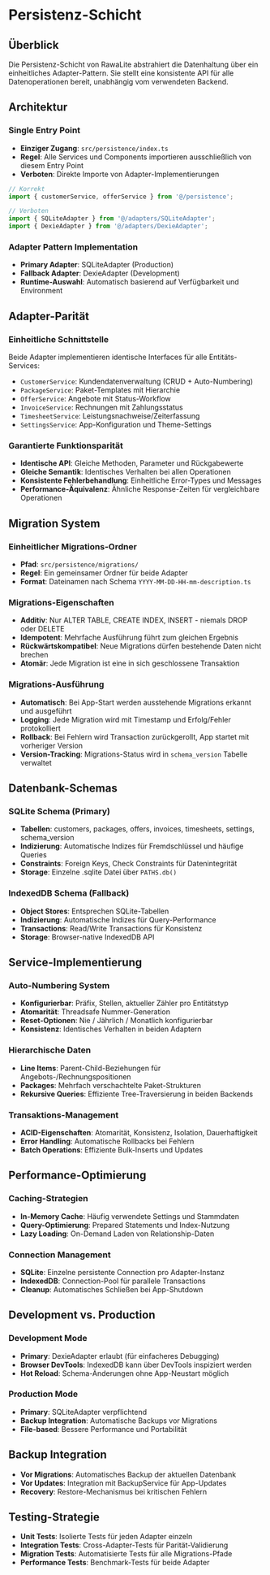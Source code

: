 # Persistenz-Schicht

## Überblick
Die Persistenz-Schicht von RawaLite abstrahiert die Datenhaltung über ein einheitliches Adapter-Pattern. Sie stellt eine konsistente API für alle Datenoperationen bereit, unabhängig vom verwendeten Backend.

## Architektur

### Single Entry Point
- **Einziger Zugang**: `src/persistence/index.ts`
- **Regel**: Alle Services und Components importieren ausschließlich von diesem Entry Point
- **Verboten**: Direkte Importe von Adapter-Implementierungen

```typescript
// Korrekt
import { customerService, offerService } from '@/persistence';

// Verboten
import { SQLiteAdapter } from '@/adapters/SQLiteAdapter';
import { DexieAdapter } from '@/adapters/DexieAdapter';
```

### Adapter Pattern Implementation
- **Primary Adapter**: SQLiteAdapter (Production)
- **Fallback Adapter**: DexieAdapter (Development)
- **Runtime-Auswahl**: Automatisch basierend auf Verfügbarkeit und Environment

## Adapter-Parität

### Einheitliche Schnittstelle
Beide Adapter implementieren identische Interfaces für alle Entitäts-Services:

- `CustomerService`: Kundendatenverwaltung (CRUD + Auto-Numbering)
- `PackageService`: Paket-Templates mit Hierarchie
- `OfferService`: Angebote mit Status-Workflow
- `InvoiceService`: Rechnungen mit Zahlungsstatus
- `TimesheetService`: Leistungsnachweise/Zeiterfassung
- `SettingsService`: App-Konfiguration und Theme-Settings

### Garantierte Funktionsparität
- **Identische API**: Gleiche Methoden, Parameter und Rückgabewerte
- **Gleiche Semantik**: Identisches Verhalten bei allen Operationen
- **Konsistente Fehlerbehandlung**: Einheitliche Error-Types und Messages
- **Performance-Äquivalenz**: Ähnliche Response-Zeiten für vergleichbare Operationen

## Migration System

### Einheitlicher Migrations-Ordner
- **Pfad**: `src/persistence/migrations/`
- **Regel**: Ein gemeinsamer Ordner für beide Adapter
- **Format**: Dateinamen nach Schema `YYYY-MM-DD-HH-mm-description.ts`

### Migrations-Eigenschaften
- **Additiv**: Nur ALTER TABLE, CREATE INDEX, INSERT - niemals DROP oder DELETE
- **Idempotent**: Mehrfache Ausführung führt zum gleichen Ergebnis
- **Rückwärtskompatibel**: Neue Migrations dürfen bestehende Daten nicht brechen
- **Atomär**: Jede Migration ist eine in sich geschlossene Transaktion

### Migrations-Ausführung
- **Automatisch**: Bei App-Start werden ausstehende Migrations erkannt und ausgeführt
- **Logging**: Jede Migration wird mit Timestamp und Erfolg/Fehler protokolliert
- **Rollback**: Bei Fehlern wird Transaction zurückgerollt, App startet mit vorheriger Version
- **Version-Tracking**: Migrations-Status wird in `schema_version` Tabelle verwaltet

## Datenbank-Schemas

### SQLite Schema (Primary)
- **Tabellen**: customers, packages, offers, invoices, timesheets, settings, schema_version
- **Indizierung**: Automatische Indizes für Fremdschlüssel und häufige Queries
- **Constraints**: Foreign Keys, Check Constraints für Datenintegrität
- **Storage**: Einzelne .sqlite Datei über `PATHS.db()`

### IndexedDB Schema (Fallback)
- **Object Stores**: Entsprechen SQLite-Tabellen
- **Indizierung**: Automatische Indizes für Query-Performance
- **Transactions**: Read/Write Transactions für Konsistenz
- **Storage**: Browser-native IndexedDB API

## Service-Implementierung

### Auto-Numbering System
- **Konfigurierbar**: Präfix, Stellen, aktueller Zähler pro Entitätstyp
- **Atomarität**: Threadsafe Nummer-Generation
- **Reset-Optionen**: Nie / Jährlich / Monatlich konfigurierbar
- **Konsistenz**: Identisches Verhalten in beiden Adaptern

### Hierarchische Daten
- **Line Items**: Parent-Child-Beziehungen für Angebots-/Rechnungspositionen
- **Packages**: Mehrfach verschachtelte Paket-Strukturen
- **Rekursive Queries**: Effiziente Tree-Traversierung in beiden Backends

### Transaktions-Management
- **ACID-Eigenschaften**: Atomarität, Konsistenz, Isolation, Dauerhaftigkeit
- **Error Handling**: Automatische Rollbacks bei Fehlern
- **Batch Operations**: Effiziente Bulk-Inserts und Updates

## Performance-Optimierung

### Caching-Strategien
- **In-Memory Cache**: Häufig verwendete Settings und Stammdaten
- **Query-Optimierung**: Prepared Statements und Index-Nutzung
- **Lazy Loading**: On-Demand Laden von Relationship-Daten

### Connection Management
- **SQLite**: Einzelne persistente Connection pro Adapter-Instanz
- **IndexedDB**: Connection-Pool für parallele Transactions
- **Cleanup**: Automatisches Schließen bei App-Shutdown

## Development vs. Production

### Development Mode
- **Primary**: DexieAdapter erlaubt (für einfacheres Debugging)
- **Browser DevTools**: IndexedDB kann über DevTools inspiziert werden
- **Hot Reload**: Schema-Änderungen ohne App-Neustart möglich

### Production Mode  
- **Primary**: SQLiteAdapter verpflichtend
- **Backup Integration**: Automatische Backups vor Migrations
- **File-based**: Bessere Performance und Portabilität

## Backup Integration
- **Vor Migrations**: Automatisches Backup der aktuellen Datenbank
- **Vor Updates**: Integration mit BackupService für App-Updates
- **Recovery**: Restore-Mechanismus bei kritischen Fehlern

## Testing-Strategie
- **Unit Tests**: Isolierte Tests für jeden Adapter einzeln
- **Integration Tests**: Cross-Adapter-Tests für Parität-Validierung
- **Migration Tests**: Automatisierte Tests für alle Migrations-Pfade
- **Performance Tests**: Benchmark-Tests für beide Adapter
